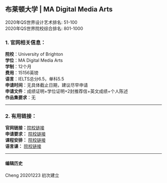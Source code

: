 ##  布莱顿大学 | MA Digital Media Arts

2020年QS世界设计艺术排名: 51-100         
2020年QS世界院校综合排名: 801-1000

### 1. 官网相关信息：

**院校**：University of Brighton  
**学位**：MA Digital Media Arts  
**学制**：12个月  
**费用**：15156英镑  
**语言**：IELTS总分6.5，单科5.5  
**申请时间**：无具体截止日期，建议尽早申请  
**申请文件**：成绩证明+学位证明+2封推荐信+英文成绩+个人陈述  
**作品集要求**：无


---


### 2. 有用链接：

**官网链接：**[院校链接](https://www.brighton.ac.uk/courses/study/digital-media-arts-ma.aspx)  
**申请要求：** [院校链接](https://www.brighton.ac.uk/courses/study/digital-media-arts-ma.aspx)  
**课程安排：** [院校链接](https://www.brighton.ac.uk/courses/study/digital-media-arts-ma.aspx)  
**语言课：** [院校链接](https://www.brighton.ac.uk/international/study-with-us/courses-and-qualifications/language-centre/eap-programmes/extended-masters/index.aspx)



---


#### 编辑历史

Cheng 20201223 初次建立  